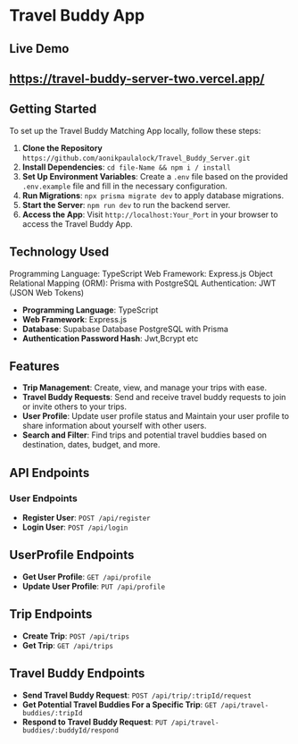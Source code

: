 # Travel Buddy App

## Live Demo

## https://travel-buddy-server-two.vercel.app/

## Getting Started

To set up the Travel Buddy Matching App locally, follow these steps:

1. **Clone the Repository**
   `https://github.com/aonikpaulalock/Travel_Buddy_Server.git`
2. **Install Dependencies**: `cd file-Name && npm i / install`
3. **Set Up Environment Variables**: Create a `.env` file based on the provided `.env.example` file and fill in the necessary configuration.
4. **Run Migrations**: `npx prisma migrate dev` to apply database migrations.
5. **Start the Server**: `npm run dev` to run the backend server.
6. **Access the App**: Visit `http://localhost:Your_Port` in your browser to access the Travel Buddy App.

## Technology Used

Programming Language: TypeScript
Web Framework: Express.js
Object Relational Mapping (ORM): Prisma with PostgreSQL
Authentication: JWT (JSON Web Tokens)

- **Programming Language**: TypeScript
- **Web Framework**: Express.js
- **Database**: Supabase Database PostgreSQL with Prisma
- **Authentication Password Hash**: Jwt,Bcrypt etc

## Features

- **Trip Management**: Create, view, and manage your trips with ease.
- **Travel Buddy Requests**: Send and receive travel buddy requests to join or invite others to your trips.
- **User Profile**: Update user profile status and Maintain your user profile to share information about yourself with other users.
- **Search and Filter**: Find trips and potential travel buddies based on destination, dates, budget, and more.

## API Endpoints

### User Endpoints

- **Register User**: `POST /api/register`
- **Login User**: `POST /api/login`

## UserProfile Endpoints

- **Get User Profile**: `GET /api/profile`
- **Update User Profile**: `PUT /api/profile`

## Trip Endpoints

- **Create Trip**: `POST /api/trips`
- **Get Trip**: `GET /api/trips`

## Travel Buddy Endpoints

- **Send Travel Buddy Request**: `POST /api/trip/:tripId/request`
- **Get Potential Travel Buddies For a Specific Trip**: `GET /api/travel-buddies/:tripId`
- **Respond to Travel Buddy Request**: `PUT /api/travel-buddies/:buddyId/respond`
